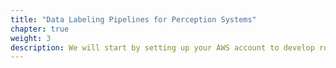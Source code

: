 ```yaml
---
title: "Data Labeling Pipelines for Perception Systems"
chapter: true
weight: 3
description: We will start by setting up your AWS account to develop robot applications with AWS RoboMaker. 
---
```


